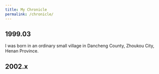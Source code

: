 ```yaml
---
title: My Chronicle
permalink: /chronicle/
---
```

## 1999.03
I was born in an ordinary small village in Dancheng County, Zhoukou City, Henan Province.
## 2002.x
